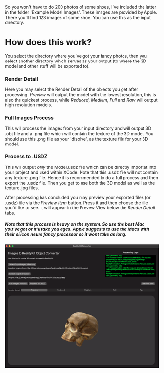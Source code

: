 
So you won't have to do 200 photos of some shoes, I've included the latter in the folder 'Example Model Images'. These images are provided by Apple. There you'll find 123 images of some shoe. You can use this as the input directory.

# How does this work?
You select the directory where you've got your fancy photos, then you select another directory which serves as your output (to where the 3D model and other stuff will be exported to). 

### Render Detail
Here you may select the Render Detail of the objects you get after processing. *Preview* will output the model with the lowest resolution, this is also the quickest process, while *Reduced*, *Medium*, *Full* and *Raw* will output high resolution models.

### Full Images Process
This will process the images from your input directory and will output 3D .obj file and a .png file which will contain the texture of the 3D model. You should use this .png file as your 'disolve', as the texture file for your 3D model.

### Process to .USDZ
This will output *only* the Model.usdz file which can be directly importat into your project and used within XCode. Note that this .usdz file will not contain any texture .png file. Hence it is recommended to do a full process and then export the .usdz file. Then you get to use both the 3D model as well as the texture .jpg files.


After processing has concluded you may preview your exported files (or .usdz) file via the *Preview Item* button. Press it and then choose the file you'd like to see. It will appear in the Prevew View below the *Render Detail* tabs.

##### Note that this process is heavy on the system. So use the best Mac you've got or it'll take you ages. Apple suggests to use the Macs with their silicon neuro fancy processor so it wont take as long. 

![alt text](https://github.com/Jonas1197/RealityKitConverterMacOS/blob/main/Images/Screenshot.png?raw=true)

